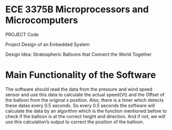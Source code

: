 ﻿# ECE 3375B Microprocessors and Microcomputers
PROJECT Code

Project Design of an Embedded System

Design Idea: Stratospheric Balloons that Connect the World Together

# Main Functionality of the Software
The software should read the data from the pressure and wind speed sensor and use this data
to calculate the actual speed(Vt) and the Offset of the balloon from the original x position.
Also, there is a timer which detects these datas every 0.5 seconds. So every 0.5 seconds the
software will calculate the data by an algorithm which is the function mentioned before to
check if the balloon is at the correct height and direction. And if not, we will use this
calculation’s output to correct the position of the balloon.
